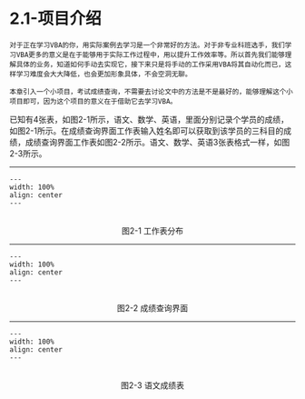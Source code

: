# 2.1-项目介绍

```{admonition} 引言
对于正在学习VBA的你，用实际案例去学习是一个非常好的方法。对于非专业科班选手，我们学习VBA更多的意义是在于能够用于实际工作过程中，用以提升工作效率等。所以首先我们能够理解具体的业务，知道如何手动去实现它，接下来只是将手动的工作采用VBA将其自动化而已，这样学习难度会大大降低，也会更加形象具体，不会空洞无聊。

本章引入一个小项目，考试成绩查询，不需要去讨论文中的方法是不是最好的，能够理解这个小项目即可，因为这个项目的意义在于借助它去学习VBA。

```


已知有4张表，如图2-1所示，语文、数学、英语，里面分别记录个学员的成绩，如图2-1所示。在成绩查询界面工作表输入姓名即可以获取到该学员的三科目的成绩，成绩查询界面工作表如图2-2所示。语文、数学、英语3张表格式一样，如图2-3所示。

---
```{figure} image/2-1.png
---
width: 100%
align: center
---
```
<br />
<center>图2-1 工作表分布</center>

---
```{figure} image/2-2.png
---
width: 100%
align: center
---
```
<br />
<center>图2-2 成绩查询界面</center>

---
```{figure} image/2-3.png
---
width: 100%
align: center
---
```
<br />
<center>图2-3 语文成绩表</center>

<br />
